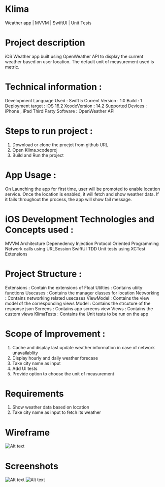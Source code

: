 # Klima
Weather app | MVVM | SwiftUI | Unit Tests

# Project description
iOS Weather app built using OpenWeather API to display the current weather based on user location. The default unit of measurement used is metric.


# Technical information :
Development Language Used : Swift 5
Current Version : 1.0
Build : 1
Deployment target : iOS 16.2
XcodeVersion : 14.2
Supported Devices : iPhone , iPad
Third Party Software : OpenWeather API

# Steps to run project :
1. Download or clone the proejct from github URL
2. Open Klima.xcodeproj
3. Build and Run the project

# App Usage :
On Launching the app for first time, user will be promoted to enable location service. Once the location is enabled, it will fetch and show weather data. If it fails throughout the process, the app will show fail message.

# iOS Development Technologies and Concepts used :
MVVM Architecture
Depenedency Injection
Protocol Oriented Programming
Network calls using URLSession
SwiftUI
TDD
Unit tests using XCTest
Extensions

# Project Structure :
Extensions : Contain the extensions of Float
Utilties : Contains utiity functions
Usecases : Contains the manager classes for location
Networking : Contains networking related usecases
ViewModel : Contains the view model of the corresponding views
Model : Contains the strcuture of the response json
Screens : Contains app screens view 
Views : Contains the custom views
KlimaTests : Contains the Unit tests to be run on the app


# Scope of Improvement :

1. Cache and display last update weather information in case of network unavailablity
2. Display hourly and daily weather forecase
3. Take city name as input
4. Add UI tests
5. Provide option to choose the unit of measurement

# Requirements
1. Show weather data based on location
2. Take city name as input to fetch its weather

# Wireframe
![Alt text](/Screenshots/Wireframes/wireframe_klima.png?raw=true "Wireframe")

# Screenshots
![Alt text](/Screenshots/App/klima_weather.png?raw=true "Weather UI") ![Alt text](/Screenshots/App/kilma_permission.png?raw=true "Permission UI")


